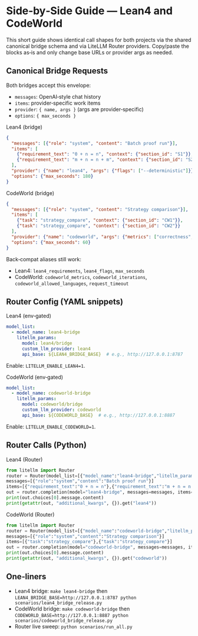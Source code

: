 # Side‑by‑Side Guide — Lean4 and CodeWorld

This short guide shows identical call shapes for both projects via the shared
canonical bridge schema and via LiteLLM Router providers. Copy/paste the blocks
as‑is and only change base URLs or provider args as needed.

## Canonical Bridge Requests

Both bridges accept this envelope:

- `messages`: OpenAI‐style chat history
- `items`: provider‑specific work items
- `provider`: `{ name, args }` (args are provider‑specific)
- `options`: `{ max_seconds }`

Lean4 (bridge)
```json
{
  "messages": [{"role": "system", "content": "Batch proof run"}],
  "items": [
    {"requirement_text": "0 + n = n", "context": {"section_id": "S1"}},
    {"requirement_text": "m + n = n + m", "context": {"section_id": "S2"}}
  ],
  "provider": {"name": "lean4", "args": {"flags": ["--deterministic"]}},
  "options": {"max_seconds": 180}
}
```

CodeWorld (bridge)
```json
{
  "messages": [{"role": "system", "content": "Strategy comparison"}],
  "items": [
    {"task": "strategy_compare", "context": {"section_id": "CW1"}},
    {"task": "strategy_compare", "context": {"section_id": "CW2"}}
  ],
  "provider": {"name": "codeworld", "args": {"metrics": ["correctness","speed"], "iterations": 1, "allowed_languages": ["python"]}},
  "options": {"max_seconds": 60}
}
```

Back‑compat aliases still work:
- Lean4: `lean4_requirements`, `lean4_flags`, `max_seconds`
- CodeWorld: `codeworld_metrics`, `codeworld_iterations`, `codeworld_allowed_languages`, `request_timeout`

## Router Config (YAML snippets)

Lean4 (env‑gated)
```yaml
model_list:
  - model_name: lean4-bridge
    litellm_params:
      model: lean4/bridge
      custom_llm_provider: lean4
      api_base: ${LEAN4_BRIDGE_BASE}  # e.g., http://127.0.0.1:8787
```
Enable: `LITELLM_ENABLE_LEAN4=1`.

CodeWorld (env‑gated)
```yaml
model_list:
  - model_name: codeworld-bridge
    litellm_params:
      model: codeworld/bridge
      custom_llm_provider: codeworld
      api_base: ${CODEWORLD_BASE}  # e.g., http://127.0.0.1:8887
```
Enable: `LITELLM_ENABLE_CODEWORLD=1`.

## Router Calls (Python)

Lean4 (Router)
```python
from litellm import Router
router = Router(model_list=[{"model_name":"lean4-bridge","litellm_params":{"model":"lean4/bridge","custom_llm_provider":"lean4","api_base": "http://127.0.0.1:8787"}}])
messages=[{"role":"system","content":"Batch proof run"}]
items=[{"requirement_text":"0 + n = n"},{"requirement_text":"m + n = n + m"}]
out = router.completion(model="lean4-bridge", messages=messages, items=items, options={"max_seconds":180})
print(out.choices[0].message.content)
print(getattr(out, "additional_kwargs", {}).get("lean4"))
```

CodeWorld (Router)
```python
from litellm import Router
router = Router(model_list=[{"model_name":"codeworld-bridge","litellm_params":{"model":"codeworld/bridge","custom_llm_provider":"codeworld","api_base": "http://127.0.0.1:8887"}}])
messages=[{"role":"system","content":"Strategy comparison"}]
items=[{"task":"strategy_compare"},{"task":"strategy_compare"}]
out = router.completion(model="codeworld-bridge", messages=messages, items=items, options={"max_seconds":60}, codeworld_metrics=["correctness","speed"], codeworld_iterations=1)
print(out.choices[0].message.content)
print(getattr(out, "additional_kwargs", {}).get("codeworld"))
```

## One‑liners
- Lean4 bridge: `make lean4-bridge` then `LEAN4_BRIDGE_BASE=http://127.0.0.1:8787 python scenarios/lean4_bridge_release.py`
- CodeWorld bridge: `make codeworld-bridge` then `CODEWORLD_BASE=http://127.0.0.1:8887 python scenarios/codeworld_bridge_release.py`
- Router live sweep: `python scenarios/run_all.py`
